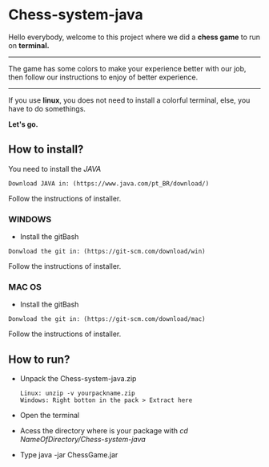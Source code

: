 # Chess-system-java 
Hello everybody, welcome to this project where we did a **chess game** to run on **terminal.** 

--------------------------------------------------------------------------------
The game has some colors to make your experience better with our job, then follow our 
instructions to enjoy of better experience.

-------------------------------------------------------------------------------
If you use **linux**, you does not need to install a colorful terminal, else, you have to do somethings.

**Let's go.**

## How to install?

  You need to install the *JAVA*
  
    Download JAVA in: (https://www.java.com/pt_BR/download/)

  Follow the instructions of installer.
  

### WINDOWS
   * Install the gitBash
     
    Donwload the git in: (https://git-scm.com/download/win)
      
 Follow the instructions of installer.
 
 ### MAC OS
   * Install the gitBash
   
    Donwload the git in: (https://git-scm.com/download/mac)

   Follow the instructions of installer.
 
## How to run? 
   * Unpack the Chess-system-java.zip
   
         Linux: unzip -v yourpackname.zip
         Windows: Right botton in the pack > Extract here
         
   * Open the terminal
   * Acess the directory where is your package with *cd NameOfDirectory/Chess-system-java*
   * Type java -jar ChessGame.jar
